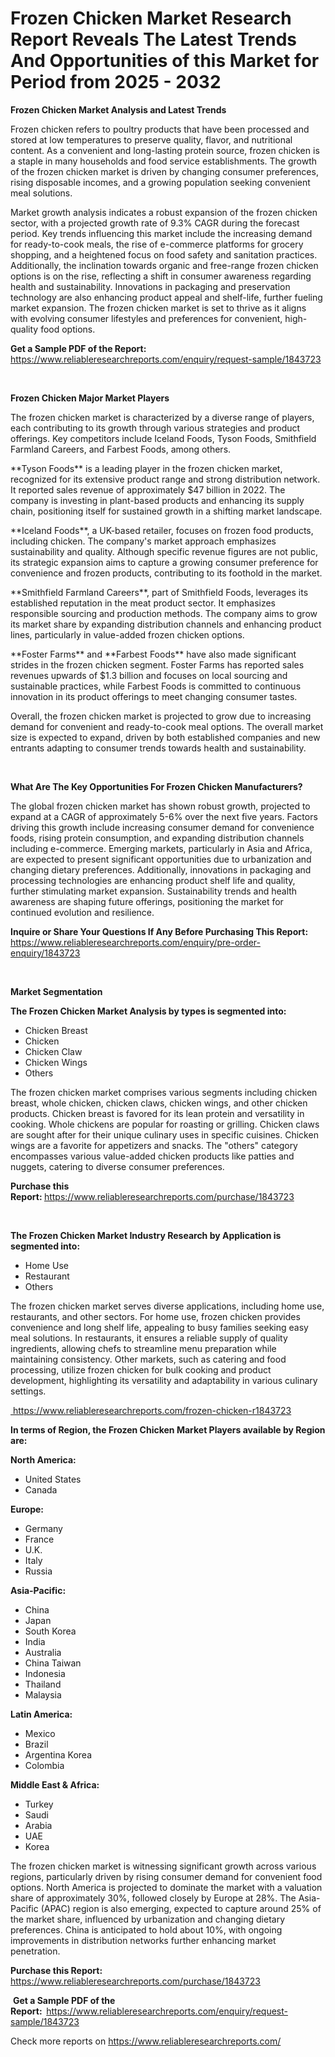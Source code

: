 <p><h1>Frozen Chicken Market Research Report Reveals The Latest Trends And Opportunities of this Market for Period from 2025 - 2032</h1></p><p><strong>Frozen Chicken Market Analysis and Latest Trends</strong></p>
<p><p>Frozen chicken refers to poultry products that have been processed and stored at low temperatures to preserve quality, flavor, and nutritional content. As a convenient and long-lasting protein source, frozen chicken is a staple in many households and food service establishments. The growth of the frozen chicken market is driven by changing consumer preferences, rising disposable incomes, and a growing population seeking convenient meal solutions.</p><p>Market growth analysis indicates a robust expansion of the frozen chicken sector, with a projected growth rate of 9.3% CAGR during the forecast period. Key trends influencing this market include the increasing demand for ready-to-cook meals, the rise of e-commerce platforms for grocery shopping, and a heightened focus on food safety and sanitation practices. Additionally, the inclination towards organic and free-range frozen chicken options is on the rise, reflecting a shift in consumer awareness regarding health and sustainability. Innovations in packaging and preservation technology are also enhancing product appeal and shelf-life, further fueling market expansion. The frozen chicken market is set to thrive as it aligns with evolving consumer lifestyles and preferences for convenient, high-quality food options.</p></p>
<p><strong>Get a Sample PDF of the Report:&nbsp;</strong> <a href="https://www.reliableresearchreports.com/enquiry/request-sample/1843723?utm_campaign=2042&utm_medium=2&utm_source=Github&utm_content=ia&utm_term=28022025&utm_id=frozen-chicken">https://www.reliableresearchreports.com/enquiry/request-sample/1843723</a></p>
<p>&nbsp;</p>
<p><strong>Frozen Chicken Major Market Players</strong></p>
<p><p>The frozen chicken market is characterized by a diverse range of players, each contributing to its growth through various strategies and product offerings. Key competitors include Iceland Foods, Tyson Foods, Smithfield Farmland Careers, and Farbest Foods, among others.</p><p>**Tyson Foods** is a leading player in the frozen chicken market, recognized for its extensive product range and strong distribution network. It reported sales revenue of approximately $47 billion in 2022. The company is investing in plant-based products and enhancing its supply chain, positioning itself for sustained growth in a shifting market landscape.</p><p>**Iceland Foods**, a UK-based retailer, focuses on frozen food products, including chicken. The company's market approach emphasizes sustainability and quality. Although specific revenue figures are not public, its strategic expansion aims to capture a growing consumer preference for convenience and frozen products, contributing to its foothold in the market.</p><p>**Smithfield Farmland Careers**, part of Smithfield Foods, leverages its established reputation in the meat product sector. It emphasizes responsible sourcing and production methods. The company aims to grow its market share by expanding distribution channels and enhancing product lines, particularly in value-added frozen chicken options.</p><p>**Foster Farms** and **Farbest Foods** have also made significant strides in the frozen chicken segment. Foster Farms has reported sales revenues upwards of $1.3 billion and focuses on local sourcing and sustainable practices, while Farbest Foods is committed to continuous innovation in its product offerings to meet changing consumer tastes.</p><p>Overall, the frozen chicken market is projected to grow due to increasing demand for convenient and ready-to-cook meal options. The overall market size is expected to expand, driven by both established companies and new entrants adapting to consumer trends towards health and sustainability.</p></p>
<p>&nbsp;</p>
<p><strong>What Are The Key Opportunities For Frozen Chicken Manufacturers?</strong></p>
<p><p>The global frozen chicken market has shown robust growth, projected to expand at a CAGR of approximately 5-6% over the next five years. Factors driving this growth include increasing consumer demand for convenience foods, rising protein consumption, and expanding distribution channels including e-commerce. Emerging markets, particularly in Asia and Africa, are expected to present significant opportunities due to urbanization and changing dietary preferences. Additionally, innovations in packaging and processing technologies are enhancing product shelf life and quality, further stimulating market expansion. Sustainability trends and health awareness are shaping future offerings, positioning the market for continued evolution and resilience.</p></p>
<p><strong>Inquire or Share Your Questions If Any Before Purchasing This Report:</strong> <a href="https://www.reliableresearchreports.com/enquiry/pre-order-enquiry/1843723?utm_campaign=2042&utm_medium=2&utm_source=Github&utm_content=ia&utm_term=28022025&utm_id=frozen-chicken">https://www.reliableresearchreports.com/enquiry/pre-order-enquiry/1843723</a></p>
<p>&nbsp;</p>
<p><strong>Market Segmentation</strong></p>
<p><strong>The Frozen Chicken Market Analysis by types is segmented into:</strong></p>
<p><ul><li>Chicken Breast</li><li>Chicken</li><li>Chicken Claw</li><li>Chicken Wings</li><li>Others</li></ul></p>
<p><p>The frozen chicken market comprises various segments including chicken breast, whole chicken, chicken claws, chicken wings, and other chicken products. Chicken breast is favored for its lean protein and versatility in cooking. Whole chickens are popular for roasting or grilling. Chicken claws are sought after for their unique culinary uses in specific cuisines. Chicken wings are a favorite for appetizers and snacks. The "others" category encompasses various value-added chicken products like patties and nuggets, catering to diverse consumer preferences.</p></p>
<p><strong>Purchase this Report:&nbsp;</strong><a href="https://www.reliableresearchreports.com/purchase/1843723?utm_campaign=2042&utm_medium=2&utm_source=Github&utm_content=ia&utm_term=28022025&utm_id=frozen-chicken">https://www.reliableresearchreports.com/purchase/1843723</a></p>
<p>&nbsp;</p>
<p><strong>The Frozen Chicken Market Industry Research by Application is segmented into:</strong></p>
<p><ul><li>Home Use</li><li>Restaurant</li><li>Others</li></ul></p>
<p><p>The frozen chicken market serves diverse applications, including home use, restaurants, and other sectors. For home use, frozen chicken provides convenience and long shelf life, appealing to busy families seeking easy meal solutions. In restaurants, it ensures a reliable supply of quality ingredients, allowing chefs to streamline menu preparation while maintaining consistency. Other markets, such as catering and food processing, utilize frozen chicken for bulk cooking and product development, highlighting its versatility and adaptability in various culinary settings.</p></p>
<p><a href="https://www.reliableresearchreports.com/frozen-chicken-r1843723?utm_campaign=2042&utm_medium=2&utm_source=Github&utm_content=ia&utm_term=28022025&utm_id=frozen-chicken">&nbsp;https://www.reliableresearchreports.com/frozen-chicken-r1843723</a></p>
<p><strong>In terms of Region, the Frozen Chicken Market Players available by Region are:</strong></p>
<p>
    <p> <strong> North America: </strong>
        <ul>
            <li>United States</li>
            <li>Canada</li>
        </ul>
        </p> 
    <p> <strong> Europe: </strong>
        <ul>
            <li>Germany</li>
            <li>France</li>
            <li>U.K.</li>
            <li>Italy</li>
            <li>Russia</li>
        </ul>
        </p> 
    <p> <strong> Asia-Pacific: </strong>
        <ul>
            <li>China</li>
            <li>Japan</li>
            <li>South Korea</li>
            <li>India</li>
            <li>Australia</li>
            <li>China Taiwan</li>
            <li>Indonesia</li>
            <li>Thailand</li>
            <li>Malaysia</li>
        </ul>
        </p> 
    <p> <strong> Latin America: </strong>
        <ul>
            <li>Mexico</li>
            <li>Brazil</li>
            <li>Argentina Korea</li>
            <li>Colombia</li>
        </ul>
        </p> 
    <p> <strong> Middle East & Africa: </strong>
        <ul>
            <li>Turkey</li>
            <li>Saudi</li>
            <li>Arabia</li>
            <li>UAE</li>
            <li>Korea</li>
        </ul>
    </p>
    </p>
<p><p>The frozen chicken market is witnessing significant growth across various regions, particularly driven by rising consumer demand for convenient food options. North America is projected to dominate the market with a valuation share of approximately 30%, followed closely by Europe at 28%. The Asia-Pacific (APAC) region is also emerging, expected to capture around 25% of the market share, influenced by urbanization and changing dietary preferences. China is anticipated to hold about 10%, with ongoing improvements in distribution networks further enhancing market penetration.</p></p>
<p><strong>Purchase this Report: </strong><a href="https://www.reliableresearchreports.com/purchase/1843723?utm_campaign=2042&utm_medium=2&utm_source=Github&utm_content=ia&utm_term=28022025&utm_id=frozen-chicken">https://www.reliableresearchreports.com/purchase/1843723</a></p>
<p>&nbsp;<strong>Get a Sample PDF of the Report:&nbsp;&nbsp;</strong><a href="https://www.reliableresearchreports.com/enquiry/request-sample/1843723?utm_campaign=2042&utm_medium=2&utm_source=Github&utm_content=ia&utm_term=28022025&utm_id=frozen-chicken">https://www.reliableresearchreports.com/enquiry/request-sample/1843723</a></p>
<p><strong></strong></p>
<p>Check more reports on <a href="https://www.reliableresearchreports.com/?utm_campaign=2042&utm_medium=2&utm_source=Github&utm_content=ia&utm_term=28022025&utm_id=frozen-chicken">https://www.reliableresearchreports.com/</a></p>